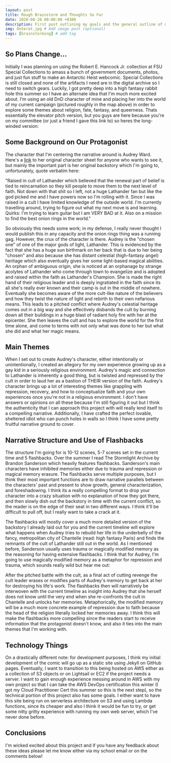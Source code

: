 ```yaml
---
layout: post
title: Rough Brainstorm and Thoughts So Far
date: 2020-08-28 00:00:00 +0300
description: First post outlining my goals and the general outline of my ideas so far. # Add post description (optional)
img: Onterat.jpg # Add image post (optional)
tags: [brainstorming] # add tag
---
```

## So Plans Change...
Initially I was planning on using the Robert E. Hancock Jr. collection at FSU Special Collections to amass a bunch of government documents, photos, and just fun stuff to make an Antarctic Heist webcomic. Special Collections is still closed and none of the artifacts I need are in the digital archive so I need to switch gears. Luckily, I got pretty deep into a high fantasy rabbit hole this summer so I have an alternate idea that I'm much more excited about. I'm using an old DnD character of mine and placing her into the world of my current campaign (pictured roughly in the map above) in order to explore some themes about religion, fate, fantasy, and queerness. Thats essentially the elevator pitch version, but you guys are here because you're on my committee (or just a friend I gave this link to) so heres the long-winded version:

## Some Background on Our Protagonist
The character that I'm centering the narrative around is Audrey Ward. Here's a [link](https://imgur.com/QRQU53M) to her original character sheet for anyone who wants to see it, but mainly the important part is her original backstory which I'm going to, unfortunately, quote verbatim here: 

"Raised in cult of Lathander which believed that the renewal part of belief is tied to reincarnation so they kill people to move them to the next level of faith. Not down with that shit so I left, not a huge Lathander fan but like the god picked me and I have powers now so I'm rolling with it. Since I was raised in a cult I have limited knowledge of the outside world. I'm currently travelling around, trying to figure out what my next move is and learning. 
Quirks: I'm trying to learn guitar but I am VERY BAD at it. Also on a mission to find the best onion rings in the world."

So obviously this needs some work; in my defense, I really never thought I would publish this in any capacity and the onion rings thing was a running gag. However, the crux of the character is there. Audrey is the "chosen one" of one of the major gods of light, Lathander. This is evidenced by the fact that she has a huge sun birthmark on her back that is due to her being "chosen" and also because she has distant celestial (high-fantasy angel) heritage which also eventually gives her some light-based magical abilities. An orphan of ambiguous origin, she is noticed at an orphanage by strange acolytes of Lathander who come through town to evangelize and is adopted and raised within the faith as Lathander's Champion. She is made the right hand of their religious leader and is deeply ingratiated in the faith since its all she's really ever known and their camp is out in the middle of nowhere. Eventually she becomes aware of the more cult-like nature of the believers and how they twist the nature of light and rebirth to their own nefarious means. This leads to a pitched conflict where Audrey's celestial heritage comes out in a big way and she effectively disbands the cult by burning down all their buildings in a huge blast of radiant holy fire with her at the epicenter. She then leaves the cult and has to explore the world for the first time alone, and come to terms with not only what was done to her but what she did and what her magic means. 

## Main Themes

When I set out to create Audrey's character, either intentionally or unintentionally, I created an allegory for my own experience growing up as a gay kid in a seriously religious environment. Audrey's magic and connection to Lathander is inherently a good thing, but is twisted and repressed by the cult in order to laud her as a bastion of THEIR version of the faith. Audrey's character brings up a lot of interesting themes like grappling with repression, recovery, and how to conceptualize faith and your own experiences once you're not in a religious environment. I don't have answers or opinions on all these because I'm still figuring it out but I think the authenticity that I can approach this project with will really lend itself to a compelling narrative. Additionally, I have crafted the perfect lovable, sheltered idiot who can punch holes in walls so I think I have some pretty fruitful narrative ground to cover. 

## Narrative Structure and Use of Flashbacks

The structure I'm going for is 10-12 scenes, 5-7 scenes set in the current time and 5 flashbacks. Over the summer I read The Stormlight Archive by Brandon Sanderson which heavily features flashbacks. Sanderson's main characters have inhibited memories either due to trauma and repression or magical memory erasure. The flashbacks serve multiple purposes, but I think their most important functions are to draw narrative parallels between the characters' past and present to show growth, general characterization, and foreshadowing. I think its a really compelling format to drop your character into a crazy situation with no explanation of how they got there, and then slowly dish out the backstory in time with the current conflict, so the reader is on the edge of their seat in two different ways. I think it'll be difficult to pull off, but I really want to take a crack at it. 

The flashbacks will mostly cover a much more detailed version of the backstory I already laid out for you and the current timeline will explore what happens when Audrey tries to rebuild her life in the underbelly of the fancy, metropolitan city of Chantelle (read: high fantasy Paris) and finds the remnants of the cult of Lathander still out in the world. As I mentioned before, Sanderson usually uses trauma or magically modified memory as the reasoning for having extensive flashbacks. I think that for Audrey, I'm going to use magically modified memory as a metaphor for repression and trauma, which sounds really wild but hear me out:

After the pitched battle with the cult, as a final act of cutting revenge the cult leader erases or modifies parts of Audrey's memory to get back at her for destroying his life's work. The flashbacks then will narratively be interwoven with the current timeline as insight into Audrey that she herself does not know until the very end when she re-confronts the cult in Chantelle and unlocks her memories. Metaphorically, the modified memory will be a much more concrete example of repression due to faith because the head of the religion literally locked her memories away. I think this will make the flashbacks more compelling since the readers start to receive information that the protagonist doesn't know, and also it ties into the main themes that I'm working with.

## Technology Things

On a drastically different note: for development purposes, I think my initial development of the comic will go up as a static site using Jekyll on GitHub pages. Eventually, I want to transition to this being hosted on AWS either as a collection of S3 objects or on Lightsail or EC2 if the project needs a server. I want to gain enough experience messing around in AWS with my own project so that I can take the AWS DevOps certification this winter (I got my Cloud Practitioner Cert this summer so this is the next step), so the technical portion of this project also has some goals. I either want to have this site being run on serverless architecture on S3 and using Lambda functions, since its cheaper and also I think it would be fun to try, or get some nitty gritty experience with running my own web server, which I've never done before. 

## Conclusions

I'm wicked excited about this project and if you have any feedback about these ideas please let me know either via my school email or on the comments below!

